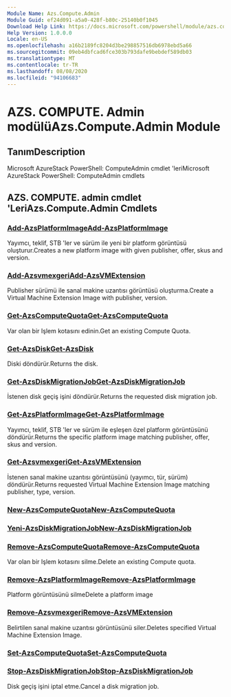 ```yaml
---
Module Name: Azs.Compute.Admin
Module Guid: ef24d091-a5a0-428f-b80c-25140b0f1045
Download Help Link: https://docs.microsoft.com/powershell/module/azs.compute.admin
Help Version: 1.0.0.0
Locale: en-US
ms.openlocfilehash: a16b2189fc8204d3be298857516db6978ebd5a66
ms.sourcegitcommit: 09eb4dbfcad6fce303b793dafe9bebdef589db03
ms.translationtype: MT
ms.contentlocale: tr-TR
ms.lasthandoff: 08/08/2020
ms.locfileid: "94106683"
---
```

# <span data-ttu-id="c7329-101">AZS. COMPUTE. Admin modülü</span><span class="sxs-lookup"><span data-stu-id="c7329-101">Azs.Compute.Admin Module</span></span>
## <span data-ttu-id="c7329-102">Tanım</span><span class="sxs-lookup"><span data-stu-id="c7329-102">Description</span></span>
<span data-ttu-id="c7329-103">Microsoft AzureStack PowerShell: ComputeAdmin cmdlet 'leri</span><span class="sxs-lookup"><span data-stu-id="c7329-103">Microsoft AzureStack PowerShell: ComputeAdmin cmdlets</span></span>

## <span data-ttu-id="c7329-104">AZS. COMPUTE. admin cmdlet 'Leri</span><span class="sxs-lookup"><span data-stu-id="c7329-104">Azs.Compute.Admin Cmdlets</span></span>
### [<span data-ttu-id="c7329-105">Add-AzsPlatformImage</span><span class="sxs-lookup"><span data-stu-id="c7329-105">Add-AzsPlatformImage</span></span>](Add-AzsPlatformImage.md)
<span data-ttu-id="c7329-106">Yayımcı, teklif, STB 'ler ve sürüm ile yeni bir platform görüntüsü oluşturur.</span><span class="sxs-lookup"><span data-stu-id="c7329-106">Creates a new platform image with given publisher, offer, skus and version.</span></span>

### [<span data-ttu-id="c7329-107">Add-Azsvmexgeri</span><span class="sxs-lookup"><span data-stu-id="c7329-107">Add-AzsVMExtension</span></span>](Add-AzsVMExtension.md)
<span data-ttu-id="c7329-108">Publisher sürümü ile sanal makine uzantısı görüntüsü oluşturma.</span><span class="sxs-lookup"><span data-stu-id="c7329-108">Create a Virtual Machine Extension Image with publisher, version.</span></span>

### [<span data-ttu-id="c7329-109">Get-AzsComputeQuota</span><span class="sxs-lookup"><span data-stu-id="c7329-109">Get-AzsComputeQuota</span></span>](Get-AzsComputeQuota.md)
<span data-ttu-id="c7329-110">Var olan bir Işlem kotasını edinin.</span><span class="sxs-lookup"><span data-stu-id="c7329-110">Get an existing Compute Quota.</span></span>

### [<span data-ttu-id="c7329-111">Get-AzsDisk</span><span class="sxs-lookup"><span data-stu-id="c7329-111">Get-AzsDisk</span></span>](Get-AzsDisk.md)
<span data-ttu-id="c7329-112">Diski döndürür.</span><span class="sxs-lookup"><span data-stu-id="c7329-112">Returns the disk.</span></span>

### [<span data-ttu-id="c7329-113">Get-AzsDiskMigrationJob</span><span class="sxs-lookup"><span data-stu-id="c7329-113">Get-AzsDiskMigrationJob</span></span>](Get-AzsDiskMigrationJob.md)
<span data-ttu-id="c7329-114">İstenen disk geçiş işini döndürür.</span><span class="sxs-lookup"><span data-stu-id="c7329-114">Returns the requested disk migration job.</span></span>

### [<span data-ttu-id="c7329-115">Get-AzsPlatformImage</span><span class="sxs-lookup"><span data-stu-id="c7329-115">Get-AzsPlatformImage</span></span>](Get-AzsPlatformImage.md)
<span data-ttu-id="c7329-116">Yayımcı, teklif, STB 'ler ve sürüm ile eşleşen özel platform görüntüsünü döndürür.</span><span class="sxs-lookup"><span data-stu-id="c7329-116">Returns the specific platform image matching publisher, offer, skus and version.</span></span>

### [<span data-ttu-id="c7329-117">Get-Azsvmexgeri</span><span class="sxs-lookup"><span data-stu-id="c7329-117">Get-AzsVMExtension</span></span>](Get-AzsVMExtension.md)
<span data-ttu-id="c7329-118">İstenen sanal makine uzantısı görüntüsünü (yayımcı, tür, sürüm) döndürür.</span><span class="sxs-lookup"><span data-stu-id="c7329-118">Returns requested Virtual Machine Extension Image matching publisher, type, version.</span></span>

### [<span data-ttu-id="c7329-119">New-AzsComputeQuota</span><span class="sxs-lookup"><span data-stu-id="c7329-119">New-AzsComputeQuota</span></span>](New-AzsComputeQuota.md)


### [<span data-ttu-id="c7329-120">Yeni-AzsDiskMigrationJob</span><span class="sxs-lookup"><span data-stu-id="c7329-120">New-AzsDiskMigrationJob</span></span>](New-AzsDiskMigrationJob.md)


### [<span data-ttu-id="c7329-121">Remove-AzsComputeQuota</span><span class="sxs-lookup"><span data-stu-id="c7329-121">Remove-AzsComputeQuota</span></span>](Remove-AzsComputeQuota.md)
<span data-ttu-id="c7329-122">Var olan bir Işlem kotasını silme.</span><span class="sxs-lookup"><span data-stu-id="c7329-122">Delete an existing Compute quota.</span></span>

### [<span data-ttu-id="c7329-123">Remove-AzsPlatformImage</span><span class="sxs-lookup"><span data-stu-id="c7329-123">Remove-AzsPlatformImage</span></span>](Remove-AzsPlatformImage.md)
<span data-ttu-id="c7329-124">Platform görüntüsünü silme</span><span class="sxs-lookup"><span data-stu-id="c7329-124">Delete a platform image</span></span>

### [<span data-ttu-id="c7329-125">Remove-Azsvmexgeri</span><span class="sxs-lookup"><span data-stu-id="c7329-125">Remove-AzsVMExtension</span></span>](Remove-AzsVMExtension.md)
<span data-ttu-id="c7329-126">Belirtilen sanal makine uzantısı görüntüsünü siler.</span><span class="sxs-lookup"><span data-stu-id="c7329-126">Deletes specified Virtual Machine Extension Image.</span></span>

### [<span data-ttu-id="c7329-127">Set-AzsComputeQuota</span><span class="sxs-lookup"><span data-stu-id="c7329-127">Set-AzsComputeQuota</span></span>](Set-AzsComputeQuota.md)


### [<span data-ttu-id="c7329-128">Stop-AzsDiskMigrationJob</span><span class="sxs-lookup"><span data-stu-id="c7329-128">Stop-AzsDiskMigrationJob</span></span>](Stop-AzsDiskMigrationJob.md)
<span data-ttu-id="c7329-129">Disk geçiş işini iptal etme.</span><span class="sxs-lookup"><span data-stu-id="c7329-129">Cancel a disk migration job.</span></span>

